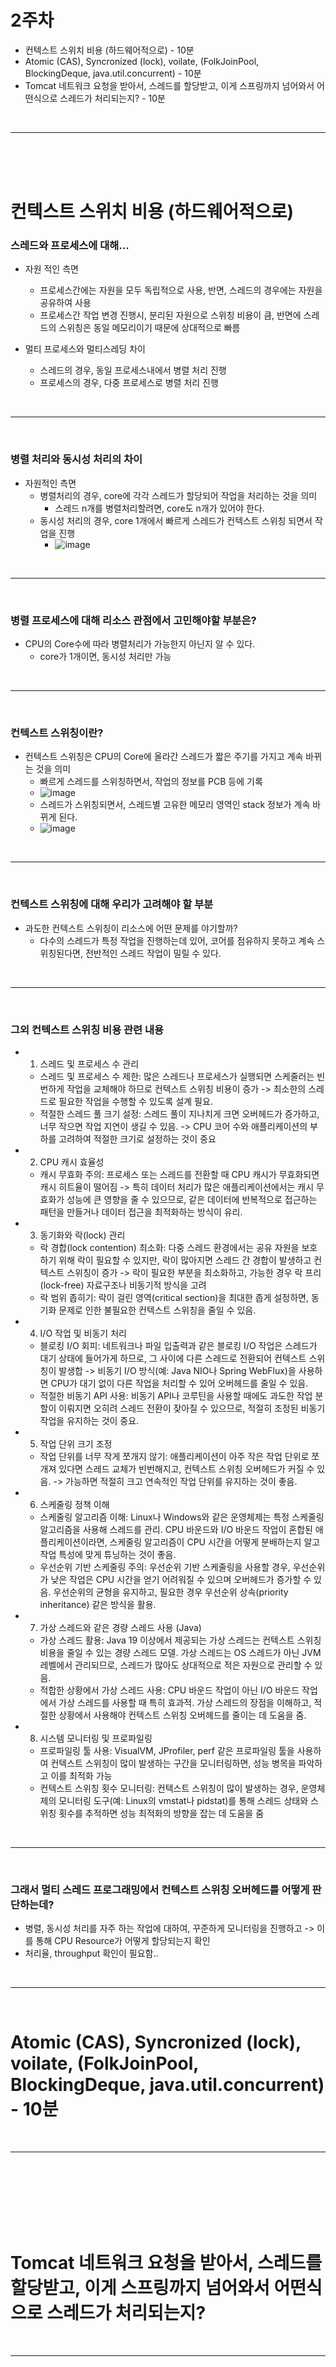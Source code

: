 # 2주차

- 컨텍스트 스위치 비용 (하드웨어적으로) - 10분
- Atomic (CAS), Syncronized (lock), voilate, (FolkJoinPool, BlockingDeque, java.util.concurrent) - 10분
- Tomcat 네트워크 요청을 받아서, 스레드를 할당받고, 이게 스프링까지 넘어와서 어떤식으로 스레드가 처리되는지? - 10분

<br>
<hr>
<br>
<br>
<br>


# 컨텍스트 스위치 비용 (하드웨어적으로)

### 스레드와 프로세스에 대해...

- 자원 적인 측면
  - 프로세스간에는 자원을 모두 독립적으로 사용, 반면, 스레드의 경우에는 자원을 공유하여 사용
  - 프로세스간 작업 변경 진행시, 분리된 자원으로 스위칭 비용이 큼, 반면에 스레드의 스위칭은 동일 메모리이기 때문에 상대적으로 빠름

- 멀티 프로세스와 멀티스레딩 차이
  - 스레드의 경우, 동일 프로세스내에서 병렬 처리 진행
  - 프로세스의 경우, 다중 프로세스로 병렬 처리 진행

<br>
<hr>
<br>

### 병렬 처리와 동시성 처리의 차이

- 자원적인 측면
  - 병렬처리의 경우, core에 각각 스레드가 할당되어 작업을 처리하는 것을 의미
    - 스레드 n개를 병렬처리할려면, core도 n개가 있어야 한다.
  - 동시성 처리의 경우, core 1개에서 빠르게 스레드가 컨텍스트 스위칭 되면서 작업을 진행
    - ![image](https://github.com/user-attachments/assets/7e7e2086-b565-44e4-bc0e-0640dc4db033)

<br>
<hr>
<br>

### 병렬 프로세스에 대해 리소스 관점에서 고민해야할 부분은?

- CPU의 Core수에 따라 병렬처리가 가능한지 아닌지 알 수 있다.
  - core가 1개이면, 동시성 처리만 가능 

<br>
<hr>
<br>

### 컨텍스트 스위칭이란?

- 컨텍스트 스위칭은 CPU의 Core에 올라간 스레드가 짧은 주기를 가지고 계속 바뀌는 것을 의미
  - 빠르게 스레드를 스위칭하면서, 작업의 정보를 PCB 등에 기록
  - ![image](https://github.com/user-attachments/assets/2ba008c5-bccd-4024-8ef9-eccd3dfb450b)
  - 스레드가 스위칭되면서, 스레드별 고유한 메모리 영역인 stack 정보가 계속 바뀌게 된다.
  - ![image](https://github.com/user-attachments/assets/92b513f4-0ce3-4457-a348-c99727ae539c)

<br>
<hr>
<br>

### 컨텍스트 스위칭에 대해 우리가 고려해야 할 부분

- 과도한 컨텍스트 스위칭이 리소스에 어떤 문제를 야기할까?
  - 다수의 스레드가 특정 작업을 진행하는데 있어, 코어를 점유하지 못하고 계속 스위칭된다면, 전반적인 스레드 작업이 밀릴 수 있다.

<br>
<hr>
<br>

### 그외 컨텍스트 스위칭 비용 관련 내용

- 1. 스레드 및 프로세스 수 관리
  - 스레드 및 프로세스 수 제한: 많은 스레드나 프로세스가 실행되면 스케줄러는 빈번하게 작업을 교체해야 하므로 컨텍스트 스위칭 비용이 증가 -> 최소한의 스레드로 필요한 작업을 수행할 수 있도록 설계 필요.
  - 적절한 스레드 풀 크기 설정: 스레드 풀이 지나치게 크면 오버헤드가 증가하고, 너무 작으면 작업 지연이 생길 수 있음. -> CPU 코어 수와 애플리케이션의 부하를 고려하여 적절한 크기로 설정하는 것이 중요
- 2. CPU 캐시 효율성
  - 캐시 무효화 주의: 프로세스 또는 스레드를 전환할 때 CPU 캐시가 무효화되면 캐시 히트율이 떨어짐 -> 특히 데이터 처리가 많은 애플리케이션에서는 캐시 무효화가 성능에 큰 영향을 줄 수 있으므로, 같은 데이터에 반복적으로 접근하는 패턴을 만들거나 데이터 접근을 최적화하는 방식이 유리.
- 3. 동기화와 락(lock) 관리
  - 락 경합(lock contention) 최소화: 다중 스레드 환경에서는 공유 자원을 보호하기 위해 락이 필요할 수 있지만, 락이 많아지면 스레드 간 경합이 발생하고 컨텍스트 스위칭이 증가 -> 락이 필요한 부분을 최소화하고, 가능한 경우 락 프리(lock-free) 자료구조나 비동기적 방식을 고려
  - 락 범위 좁히기: 락이 걸린 영역(critical section)을 최대한 좁게 설정하면, 동기화 문제로 인한 불필요한 컨텍스트 스위칭을 줄일 수 있음.
- 4. I/O 작업 및 비동기 처리
  - 블로킹 I/O 회피: 네트워크나 파일 입출력과 같은 블로킹 I/O 작업은 스레드가 대기 상태에 들어가게 하므로, 그 사이에 다른 스레드로 전환되어 컨텍스트 스위칭이 발생합 -> 비동기 I/O 방식(예: Java NIO나 Spring WebFlux)을 사용하면 CPU가 대기 없이 다른 작업을 처리할 수 있어 오버헤드를 줄일 수 있음.
  - 적절한 비동기 API 사용: 비동기 API나 코루틴을 사용할 때에도 과도한 작업 분할이 이뤄지면 오히려 스레드 전환이 잦아질 수 있으므로, 적절히 조정된 비동기 작업을 유지하는 것이 중요.
- 5. 작업 단위 크기 조정
  - 작업 단위를 너무 작게 쪼개지 않기: 애플리케이션이 아주 작은 작업 단위로 쪼개져 있다면 스레드 교체가 빈번해지고, 컨텍스트 스위칭 오버헤드가 커질 수 있음. -> 가능하면 적절히 크고 연속적인 작업 단위를 유지하는 것이 좋음.
- 6. 스케줄링 정책 이해
  - 스케줄링 알고리즘 이해: Linux나 Windows와 같은 운영체제는 특정 스케줄링 알고리즘을 사용해 스레드를 관리. CPU 바운드와 I/O 바운드 작업이 혼합된 애플리케이션이라면, 스케줄링 알고리즘이 CPU 시간을 어떻게 분배하는지 알고 작업 특성에 맞게 튜닝하는 것이 좋음.
  - 우선순위 기반 스케줄링 주의: 우선순위 기반 스케줄링을 사용할 경우, 우선순위가 낮은 작업은 CPU 시간을 얻기 어려워질 수 있으며 오버헤드가 증가할 수 있음. 우선순위의 균형을 유지하고, 필요한 경우 우선순위 상속(priority inheritance) 같은 방식을 활용.
- 7. 가상 스레드와 같은 경량 스레드 사용 (Java)
  - 가상 스레드 활용: Java 19 이상에서 제공되는 가상 스레드는 컨텍스트 스위칭 비용을 줄일 수 있는 경량 스레드 모델. 가상 스레드는 OS 스레드가 아닌 JVM 레벨에서 관리되므로, 스레드가 많아도 상대적으로 적은 자원으로 관리할 수 있음.
  - 적합한 상황에서 가상 스레드 사용: CPU 바운드 작업이 아닌 I/O 바운드 작업에서 가상 스레드를 사용할 때 특히 효과적. 가상 스레드의 장점을 이해하고, 적절한 상황에서 사용해야 컨텍스트 스위칭 오버헤드를 줄이는 데 도움을 줌.
- 8. 시스템 모니터링 및 프로파일링
  - 프로파일링 툴 사용: VisualVM, JProfiler, perf 같은 프로파일링 툴을 사용하여 컨텍스트 스위칭이 많이 발생하는 구간을 모니터링하면, 성능 병목을 파악하고 이를 최적화 가능
  - 컨텍스트 스위칭 횟수 모니터링: 컨텍스트 스위칭이 많이 발생하는 경우, 운영체제의 모니터링 도구(예: Linux의 vmstat나 pidstat)를 통해 스레드 상태와 스위칭 횟수를 추적하면 성능 최적화의 방향을 잡는 데 도움을 줌



<br>
<hr>
<br>

### 그래서 멀티 스레드 프로그래밍에서 컨텍스트 스위칭 오버헤드를 어떻게 판단하는데?

- 병렬, 동시성 처리를 자주 하는 작업에 대하여, 꾸준하게 모니터링을 진행하고 -> 이를 통해 CPU Resource가 어떻게 할당되는지 확인
- 처리율, throughput 확인이 필요함..


<br>
<hr>
<br>

# Atomic (CAS), Syncronized (lock), voilate, (FolkJoinPool, BlockingDeque, java.util.concurrent) - 10분

<br>
<hr>
<br>
<br>
<br>
<br>
<br>
<br>

# Tomcat 네트워크 요청을 받아서, 스레드를 할당받고, 이게 스프링까지 넘어와서 어떤식으로 스레드가 처리되는지?


<br>
<hr>
<br>
